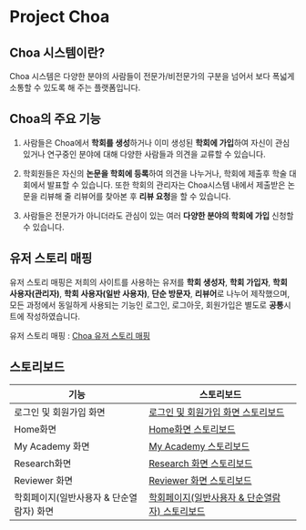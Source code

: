 Project Choa
====

Choa 시스템이란?
----
Choa 시스템은 다양한 분야의 사람들이 전문가/비전문가의 구분을 넘어서 보다 폭넓게 소통할 수 있도록 해 주는 플랫폼입니다.

Choa의 주요 기능
----
1. 사람들은 Choa에서 **학회를 생성**하거나 이미 생성된 **학회에 가입**하여 자신이 관심있거나 연구중인 분야에 대해 다양한 사람들과 의견을 교류할 수 있습니다.

2. 학회원들은 자신의 **논문을 학회에 등록**하여 의견을 나누거나, 학회에 제출후 학술 대회에서 발표할 수 있습니다. 또한 학회의 관리자는 Choa시스템 내에서 제출받은 논문을 리뷰해 줄 리뷰어를 찾아본 후 **리뷰 요청**을 할 수 있습니다.

3. 사람들은 전문가가 아니더라도 관심이 있는 여러 **다양한 분야의 학회에 가입** 신청할 수 있습니다.

유저 스토리 매핑
----
유저 스토리 매핑은 저희의 사이트를 사용하는 유저를 **학회 생성자**, **학회 가입자**, **학회 사용자(관리자)**, **학회 사용자(일반 사용자)**, **단순 방문자**, **리뷰어**로 나누어 제작했으며, 모든 과정에서 동일하게 사용되는 기능인 로그인, 로그아웃, 회원가입은 별도로 **공통**시트에 작성하였습니다.

유저 스토리 매핑 : [Choa 유저 스토리 매핑](https://drive.google.com/open?id=1vsBmykq8OJmBA99Ze4wsQQaNa0iNY9yS)

스토리보드
----
기능|스토리보드
----|-----
로그인 및 회원가입 화면|[로그인 및 회원가입 화면 스토리보드](https://drive.google.com/open?id=1H5WL5Dl7zTsWA7801Z2SmKWKAi12sGya)
Home화면|[Home화면 스토리보드](https://drive.google.com/open?id=1OEW075loz9LyPYqJ8ZJej5U5iDG4aSmn)
My Academy 화면|[My Academy 스토리보드](https://drive.google.com/open?id=1OoG__1QE6ytsu97EiRzM1a956egzk3KW)
Research화면|[Research 화면 스토리보드](https://drive.google.com/open?id=1BobNz2lwRQay4xtB71aJGrS7Wch8puTS)
Reviewer 화면|[Reviewer 화면 스토리보드](https://drive.google.com/open?id=1tWTkPORpKf8PXZVuiQphCDEdhu0bhFNH)
학회페이지(일반사용자 & 단순열람자) 화면|[학회페이지(일반사용자 & 단순열람자) 스토리보드](https://drive.google.com/open?id=1qVSpJcQ7nYlTBb3QrGibzmLTm3lDm46d)



